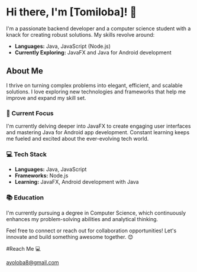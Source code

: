 


# Hi there, I'm [Tomiloba]! 👋

I'm a passionate backend developer and a computer science student with a knack for creating robust solutions. My skills revolve around:

- **Languages:** Java, JavaScript (Node.js)
- **Currently Exploring:** JavaFX and Java for Android development

## About Me

I thrive on turning complex problems into elegant, efficient, and scalable solutions. I love exploring new technologies and frameworks that help me improve and expand my skill set.

### 🌱 Current Focus

I'm currently delving deeper into JavaFX to create engaging user interfaces and mastering Java for Android app development. Constant learning keeps me fueled and excited about the ever-evolving tech world.

### 💻 Tech Stack

- **Languages:** Java, JavaScript
- **Frameworks:** Node.js
- **Learning:** JavaFX, Android development with Java

### 📚 Education

I'm currently pursuing a degree in Computer Science, which continuously enhances my problem-solving abilities and analytical thinking.

Feel free to connect or reach out for collaboration opportunities! Let's innovate and build something awesome together. 😊

#Reach Me 💻

ayoloba8@gmail.com



